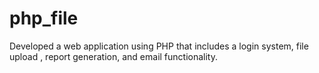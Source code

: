 # php_file
Developed a web application using PHP that includes a login system, file upload , report generation, and email functionality.

